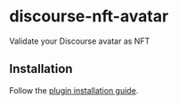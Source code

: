 # discourse-nft-avatar

Validate your Discourse avatar as NFT

## Installation

Follow the [plugin installation guide](https://meta.discourse.org/t/install-a-plugin/19157).
